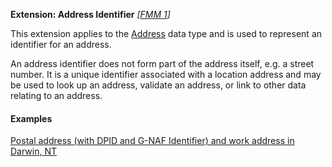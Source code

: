 **Extension: Address Identifier** *[[FMM 1](guidance.html)]*

This extension applies to the [Address](http://hl7.org/fhir/R4/datatypes.html#Address) data type and is used to represent an identifier for an address. 

An address identifier does not form part of the address itself, e.g. a street number. It is a unique identifier associated with a location address and may be used to look up an address, validate an address, or link to other data relating to an address.

#### Examples

[Postal address (with DPID and G-NAF Identifier) and work address in Darwin, NT](Patient-address-example3.html)
